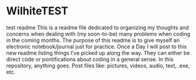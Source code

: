 # WilhiteTEST
test readme
This is a readme file dedicated to organizing my thoughts and concerns when dealing with (my soon-to-be) many problems when coding in the coming months. The purpose of this readme is to give myself an electronic notebook/journal just for practice. Once a Day I will post to this new readme listing things I've picked up along the way. They can either be direct code or pontifications about coding in a general sense. In this repository, anything goes. Post files like: pictures, videos, audio, text, .exe, etc. 
